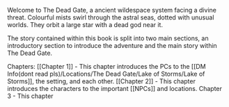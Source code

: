 Welcome to The Dead Gate, a ancient wildespace system facing a divine threat. Colourful mists swirl through the astral seas, dotted with unusual worlds. They orbit a large star with a dead god near it.


The story contained within this book is split into two main sections, an introductory section to introduce the adventure and the main story within The Dead Gate.

Chapters:
	[[Chapter 1]] - This chapter introduces the PCs to the [[DM Info(dont read pls)/Locations/The Dead Gate/Lake of Storms/Lake of Storms]], the setting, and each other.
	[[Chapter 2]] - This chapter introduces the characters to the important [[NPCs]] and locations.
	Chapter 3 - This chapter 